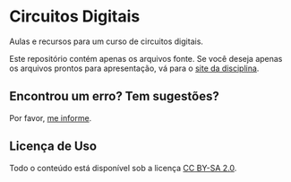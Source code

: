 Circuitos Digitais
==================

Aulas e recursos para um curso de circuitos digitais.

Este repositório contém apenas os arquivos fonte. Se você
deseja apenas os arquivos prontos para apresentação,
vá para o [site da disciplina](https://compscinet.org/circuitos).

Encontrou um erro? Tem sugestões?
---------------------------------

Por favor, [me informe](https://github.com/hausen/circuitos/issues).

Licença de Uso
--------------

Todo o conteúdo está disponível sob a licença
[CC BY-SA 2.0](https://creativecommons.org/licenses/by-sa/2.0/br/).
